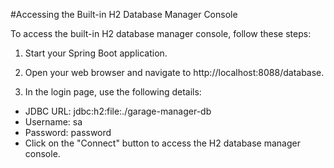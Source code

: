 

#Accessing the Built-in H2 Database Manager Console

To access the built-in H2 database manager console, follow these steps:

1. Start your Spring Boot application.

2. Open your web browser and navigate to http://localhost:8088/database.

3. In the login page, use the following details:

- JDBC URL: jdbc:h2:file:./garage-manager-db
- Username: sa
- Password: password
- Click on the "Connect" button to access the H2 database manager console.
